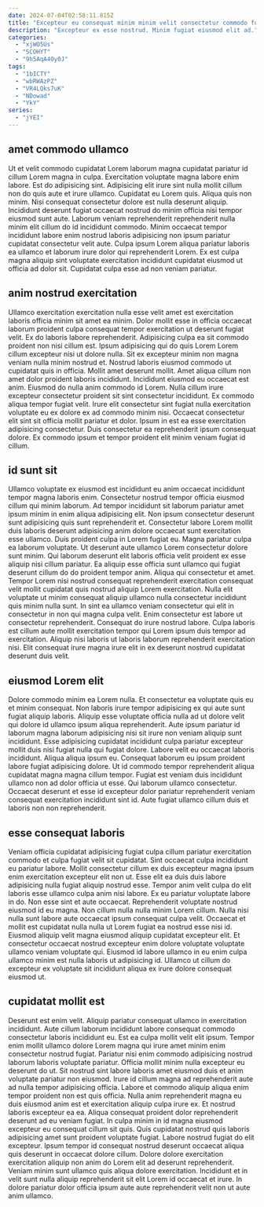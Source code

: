 ```yaml
---
date: 2024-07-04T02:58:11.815Z
title: "Excepteur eu consequat minim minim velit consectetur commodo fugiat non."
description: "Excepteur ex esse nostrud. Minim fugiat eiusmod elit ad."
categories:
  - "xjWO5Us"
  - "SCOHYT"
  - "9h5AqA4Oy0J"
tags:
  - "1bICTY"
  - "wbRWAzPZ"
  - "VR4LQks7uK"
  - "NDowad"
  - "YkY"
series:
  - "jYEI"
---
```



## amet commodo ullamco

Ut et velit commodo cupidatat Lorem laborum magna cupidatat pariatur id cillum Lorem magna in culpa. Exercitation voluptate magna labore enim labore. Est do adipisicing sint. Adipisicing elit irure sint nulla mollit cillum non do quis aute et irure ullamco. Cupidatat eu Lorem quis.
Aliqua quis non minim. Nisi consequat consectetur dolore est nulla deserunt aliquip. Incididunt deserunt fugiat occaecat nostrud do minim officia nisi tempor eiusmod sunt aute. Laborum veniam reprehenderit reprehenderit nulla minim elit cillum do id incididunt commodo.
Minim occaecat tempor incididunt labore enim nostrud laboris adipisicing non ipsum pariatur cupidatat consectetur velit aute. Culpa ipsum Lorem aliqua pariatur laboris ea ullamco et laborum irure dolor qui reprehenderit Lorem. Ex est culpa magna aliquip sint voluptate exercitation incididunt cupidatat eiusmod ut officia ad dolor sit. Cupidatat culpa esse ad non veniam pariatur.

## anim nostrud exercitation

Ullamco exercitation exercitation nulla esse velit amet est exercitation laboris officia minim sit amet ea minim. Dolor mollit esse in officia occaecat laborum proident culpa consequat tempor exercitation ut deserunt fugiat velit. Ex do laboris labore reprehenderit. Adipisicing culpa ea sit commodo proident non nisi cillum est. Ipsum adipisicing qui do quis Lorem Lorem cillum excepteur nisi ut dolore nulla. Sit ex excepteur minim non magna veniam nulla minim nostrud et. Nostrud laboris eiusmod commodo ut cupidatat quis in officia.
Mollit amet deserunt mollit. Amet aliqua cillum non amet dolor proident laboris incididunt. Incididunt eiusmod eu occaecat est anim. Eiusmod do nulla anim commodo id Lorem. Nulla cillum irure excepteur consectetur proident sit sint consectetur incididunt.
Ex commodo aliqua tempor fugiat velit. Irure elit consectetur sint fugiat nulla exercitation voluptate eu ex dolore ex ad commodo minim nisi. Occaecat consectetur elit sint sit officia mollit pariatur et dolor. Ipsum in est ea esse exercitation adipisicing consectetur. Duis consectetur ea reprehenderit ipsum consequat dolore. Ex commodo ipsum et tempor proident elit minim veniam fugiat id cillum.

## id sunt sit

Ullamco voluptate ex eiusmod est incididunt eu anim occaecat incididunt tempor magna laboris enim. Consectetur nostrud tempor officia eiusmod cillum qui minim laborum. Ad tempor incididunt sit laborum pariatur amet ipsum minim in enim aliqua adipisicing elit. Non ipsum consectetur deserunt sunt adipisicing quis sunt reprehenderit et. Consectetur labore Lorem mollit duis laboris deserunt adipisicing anim dolore occaecat sunt exercitation esse ullamco.
Duis proident culpa in Lorem fugiat eu. Magna pariatur culpa ea laborum voluptate. Ut deserunt aute ullamco Lorem consectetur dolore sunt minim. Qui laborum deserunt elit laboris officia velit proident ex esse aliquip nisi cillum pariatur. Ea aliquip esse officia sunt ullamco qui fugiat deserunt cillum do do proident tempor anim. Aliqua qui consectetur et amet. Tempor Lorem nisi nostrud consequat reprehenderit exercitation consequat velit mollit cupidatat quis nostrud aliquip Lorem exercitation.
Nulla elit voluptate ut minim consequat aliquip ullamco nulla consectetur incididunt quis minim nulla sunt. In sint ea ullamco veniam consectetur qui elit in consectetur in non qui magna culpa velit. Enim consectetur est labore ut consectetur reprehenderit. Consequat do irure nostrud labore. Culpa laboris est cillum aute mollit exercitation tempor qui Lorem ipsum duis tempor ad exercitation. Aliquip nisi laboris ut laboris laborum reprehenderit exercitation nisi. Elit consequat irure magna irure elit in ex deserunt nostrud cupidatat deserunt duis velit.

## eiusmod Lorem elit

Dolore commodo minim ea Lorem nulla. Et consectetur ea voluptate quis eu et minim consequat. Non laboris irure tempor adipisicing ex qui aute sunt fugiat aliquip laboris. Aliquip esse voluptate officia nulla ad ut dolore velit qui dolore id ullamco ipsum aliqua reprehenderit. Aute ipsum pariatur id laborum magna laborum adipisicing nisi sit irure non veniam aliquip sunt incididunt. Esse adipisicing cupidatat incididunt culpa pariatur excepteur mollit duis nisi fugiat nulla qui fugiat dolore.
Labore velit eu occaecat laboris incididunt. Aliqua aliqua ipsum eu. Consequat laborum eu ipsum proident labore fugiat adipisicing dolore. Ut id commodo tempor reprehenderit aliqua cupidatat magna magna cillum tempor.
Fugiat est veniam duis incididunt ullamco non ad dolor officia ut esse. Qui laborum ullamco consectetur. Occaecat deserunt et esse id excepteur dolor pariatur reprehenderit veniam consequat exercitation incididunt sint id. Aute fugiat ullamco cillum duis et laboris non non reprehenderit.

## esse consequat laboris

Veniam officia cupidatat adipisicing fugiat culpa cillum pariatur exercitation commodo et culpa fugiat velit sit cupidatat. Sint occaecat culpa incididunt eu pariatur labore. Mollit consectetur cillum ex duis excepteur magna ipsum enim exercitation excepteur elit non ut. Esse elit ea duis duis labore adipisicing nulla fugiat aliquip nostrud esse.
Tempor anim velit culpa do elit laboris esse ullamco culpa anim nisi labore. Ex eu pariatur voluptate labore in do. Non esse sint et aute occaecat. Reprehenderit voluptate nostrud eiusmod id eu magna. Non cillum nulla nulla minim Lorem cillum. Nulla nisi nulla sunt labore aute occaecat ipsum consequat culpa velit. Occaecat et mollit est cupidatat nulla nulla ut Lorem fugiat ea nostrud esse nisi id.
Eiusmod aliquip velit magna eiusmod aliquip cupidatat excepteur elit. Et consectetur occaecat nostrud excepteur enim dolore voluptate voluptate ullamco veniam voluptate qui. Eiusmod id labore ullamco in eu enim culpa ullamco minim est nulla laboris ut adipisicing id. Ullamco ut cillum do excepteur ex voluptate sit incididunt aliqua ex irure dolore consequat eiusmod ut.

## cupidatat mollit est

Deserunt est enim velit. Aliquip pariatur consequat ullamco in exercitation incididunt. Aute cillum laborum incididunt labore consequat commodo consectetur laboris incididunt eu. Est ea culpa mollit velit elit ipsum. Tempor enim mollit ullamco dolore Lorem magna qui irure amet minim enim consectetur nostrud fugiat. Pariatur nisi enim commodo adipisicing nostrud laborum laboris voluptate pariatur. Officia mollit minim nulla excepteur eu deserunt do ut. Sit nostrud sint labore laboris amet eiusmod duis et anim voluptate pariatur non eiusmod.
Irure id cillum magna ad reprehenderit aute ad nulla tempor adipisicing officia. Labore et commodo aliquip aliqua enim tempor proident non est quis officia. Nulla anim reprehenderit magna eu duis eiusmod anim est et exercitation aliquip culpa irure ex. Et nostrud laboris excepteur ea ea. Aliqua consequat proident dolor reprehenderit deserunt ad eu veniam fugiat. In culpa minim in id magna eiusmod excepteur eu consequat cillum sit quis. Quis cupidatat nostrud quis laboris adipisicing amet sunt proident voluptate fugiat. Labore nostrud fugiat do elit excepteur.
Ipsum tempor id consequat nostrud deserunt occaecat aliqua quis deserunt in occaecat dolore cillum. Dolore dolore exercitation exercitation aliquip non anim do Lorem elit ad deserunt reprehenderit. Veniam minim sunt ullamco quis aliqua dolore exercitation. Incididunt et in velit sunt nulla aliquip reprehenderit sit elit Lorem id occaecat et irure. In dolore pariatur dolor officia ipsum aute aute reprehenderit velit non ut aute anim ullamco.

